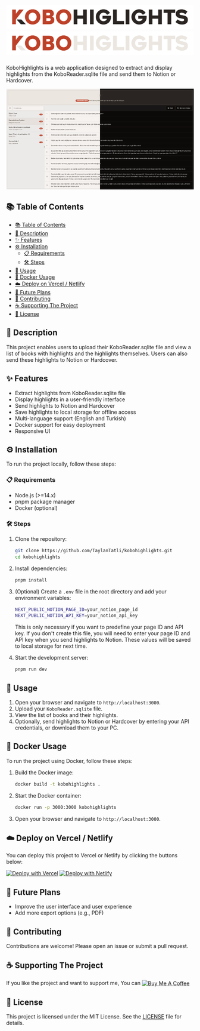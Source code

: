 # ![KoboHighlights Logo](./.github/assets/logo.svg#gh-light-mode-only) ![KoboHighlights Logo](./.github/assets/logo-dark.svg#gh-dark-mode-only)

KoboHighlights is a web application designed to extract and display highlights from the KoboReader.sqlite file and send them to Notion or Hardcover.

![KoboHighlights Preview](./.github/assets/preview.png)

## :books: Table of Contents

- [:books: Table of Contents](#books-table-of-contents)
- [:book: Description](#book-description)
- [:sparkles: Features](#sparkles-features)
- [:gear: Installation](#gear-installation)
  - [:clipboard: Requirements](#clipboard-requirements)
  - [:hammer_and_wrench: Steps](#hammer_and_wrench-steps)
- [:rocket: Usage](#rocket-usage)
- [:whale: Docker Usage](#whale-docker-usage)
- [:cloud: Deploy on Vercel / Netlify](#cloud-deploy-on-vercel--netlify)
- [:crystal_ball: Future Plans](#crystal_ball-future-plans)
- [:handshake: Contributing](#handshake-contributing)
- [:coffee: Supporting The Project](#coffee-supporting-the-project)
- [:scroll: License](#scroll-license)

## :book: Description

This project enables users to upload their KoboReader.sqlite file and view a list of books with highlights and the highlights themselves. Users can also send these highlights to Notion or Hardcover.

## :sparkles: Features

- Extract highlights from KoboReader.sqlite file
- Display highlights in a user-friendly interface
- Send highlights to Notion and Hardcover
- Save highlights to local storage for offline access
- Multi-language support (English and Turkish)
- Docker support for easy deployment
- Responsive UI

## :gear: Installation

To run the project locally, follow these steps:

### :clipboard: Requirements

- Node.js (>=14.x)
- pnpm package manager
- Docker (optional)

### :hammer_and_wrench: Steps

1. Clone the repository:

   ```sh
   git clone https://github.com/TaylanTatli/kobohighlights.git
   cd kobohighlights
   ```

2. Install dependencies:

   ```sh
   pnpm install
   ```

3. (Optional) Create a `.env` file in the root directory and add your environment variables:

   ```sh
   NEXT_PUBLIC_NOTION_PAGE_ID=your_notion_page_id
   NEXT_PUBLIC_NOTION_API_KEY=your_notion_api_key
   ```

   This is only necessary if you want to predefine your page ID and API key. If you don't create this file, you will need to enter your page ID and API key when you send highlights to Notion. These values will be saved to local storage for next time.

4. Start the development server:

   ```sh
   pnpm run dev
   ```

## :rocket: Usage

1. Open your browser and navigate to `http://localhost:3000`.
2. Upload your `KoboReader.sqlite` file.
3. View the list of books and their highlights.
4. Optionally, send highlights to Notion or Hardcover by entering your API credentials, or download them to your PC.

## :whale: Docker Usage

To run the project using Docker, follow these steps:

1. Build the Docker image:

   ```sh
   docker build -t kobohighlights .
   ```

2. Start the Docker container:

   ```sh
   docker run -p 3000:3000 kobohighlights
   ```

3. Open your browser and navigate to `http://localhost:3000`.

## :cloud: Deploy on Vercel / Netlify

You can deploy this project to Vercel or Netlify by clicking the buttons below:

[![Deploy with Vercel](https://vercel.com/button)](https://vercel.com/import/project?template=https://github.com/TaylanTatli/KoboHighlights)
[![Deploy with Netlify](https://www.netlify.com/img/deploy/button.svg)](https://app.netlify.com/start/deploy?repository=https://github.com/TaylanTatli/KoboHighlights)

## :crystal_ball: Future Plans

- Improve the user interface and user experience
- Add more export options (e.g., PDF)

## :handshake: Contributing

Contributions are welcome! Please open an issue or submit a pull request.

## :coffee: Supporting The Project

If you like the project and want to support me, You can <a href="https://www.buymeacoffee.com/taylantatli" target="_blank"><img src="https://www.buymeacoffee.com/assets/img/custom_images/orange_img.png" alt="Buy Me A Coffee" style="height: 30px;width: auto;vertical-align: middle;" ></a>

## :scroll: License

This project is licensed under the MIT License. See the [LICENSE](LICENSE) file for details.
